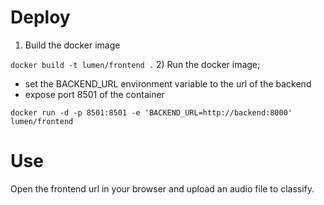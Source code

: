 # Deploy

1) Build the docker image

```docker build -t lumen/frontend .```
2) Run the docker image;
   - set the BACKEND_URL environment variable to the url of the backend
   - expose port 8501 of the container

```docker run -d -p 8501:8501 -e 'BACKEND_URL=http://backend:8000' lumen/frontend```

# Use
Open the frontend url in your browser and upload an audio file to classify.